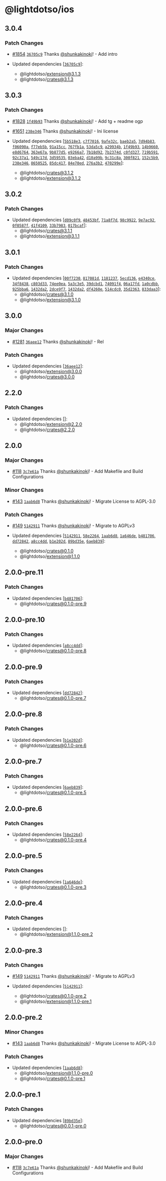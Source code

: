 # @lightdotso/ios

## 3.0.4

### Patch Changes

- [#1854](https://github.com/LightDotSo/LightDotSo/pull/1854) [`36705c9`](https://github.com/LightDotSo/LightDotSo/commit/36705c90dc5fbbb8180221eb7c08f1c844714bff) Thanks [@shunkakinoki](https://github.com/shunkakinoki)! - Add intro

- Updated dependencies [[`36705c9`](https://github.com/LightDotSo/LightDotSo/commit/36705c90dc5fbbb8180221eb7c08f1c844714bff)]:
  - @lightdotso/extension@3.1.3
  - @lightdotso/crates@3.1.3

## 3.0.3

### Patch Changes

- [#1828](https://github.com/LightDotSo/LightDotSo/pull/1828) [`1f49b93`](https://github.com/LightDotSo/LightDotSo/commit/1f49b939979776205ad1644a4b1ae6e2501a4ed2) Thanks [@shunkakinoki](https://github.com/shunkakinoki)! - Add tg + readme ogp

- [#1651](https://github.com/LightDotSo/LightDotSo/pull/1651) [`238e346`](https://github.com/LightDotSo/LightDotSo/commit/238e34694988a0af454efb049acafc4a40575f56) Thanks [@shunkakinoki](https://github.com/shunkakinoki)! - Ini license

- Updated dependencies [[`5b518e3`](https://github.com/LightDotSo/LightDotSo/commit/5b518e3310b4d62c7684aea970e46f207c7f8a7b), [`c7f7016`](https://github.com/LightDotSo/LightDotSo/commit/c7f7016afc9c4eaa13f080f7200ba497369875fc), [`9afe32c`](https://github.com/LightDotSo/LightDotSo/commit/9afe32ccd628327f18d7e8ea8e11cb504c68b032), [`baeb2a5`](https://github.com/LightDotSo/LightDotSo/commit/baeb2a54d9e454b15c6bde3ff1e282bc5cba35ab), [`7d94b83`](https://github.com/LightDotSo/LightDotSo/commit/7d94b83e786bd3306196a023f47f79b2b61b5027), [`f06090a`](https://github.com/LightDotSo/LightDotSo/commit/f06090a67a8e115b01b0cb47cbaddfb70b8e248b), [`f77eb5b`](https://github.com/LightDotSo/LightDotSo/commit/f77eb5bdcc7465b504b5b11fc18018a7d6947823), [`91a15cc`](https://github.com/LightDotSo/LightDotSo/commit/91a15cc50f4adbbf3f463b4b571f533ede803454), [`767fb1a`](https://github.com/LightDotSo/LightDotSo/commit/767fb1afe55505e195d44539d689b3c604419d46), [`53da5c9`](https://github.com/LightDotSo/LightDotSo/commit/53da5c96f0a858500bbdc89bd6327a7eb5089e6c), [`a29934b`](https://github.com/LightDotSo/LightDotSo/commit/a29934bd4d8b5bbf8c832e7a0a9930b9d5acd0a5), [`1f49b93`](https://github.com/LightDotSo/LightDotSo/commit/1f49b939979776205ad1644a4b1ae6e2501a4ed2), [`14b9660`](https://github.com/LightDotSo/LightDotSo/commit/14b96605ebdb25a1617502e039511d65e3c81f88), [`e8d6764`](https://github.com/LightDotSo/LightDotSo/commit/e8d67647b5e87dcecc8427dba300a50df0b964df), [`363e67a`](https://github.com/LightDotSo/LightDotSo/commit/363e67aad45765e4731172846a1d3619df6794de), [`9b877d5`](https://github.com/LightDotSo/LightDotSo/commit/9b877d5d4a82e8d546b78e850d9687ce833610e2), [`e9266a7`](https://github.com/LightDotSo/LightDotSo/commit/e9266a758d51db1531b87c641ca20701e205eb91), [`7b18d92`](https://github.com/LightDotSo/LightDotSo/commit/7b18d9203f33067561969f5bc92548dd3bef1a9b), [`7b2374d`](https://github.com/LightDotSo/LightDotSo/commit/7b2374d0c1bc97711fe57cc0996cf8e72bf617a7), [`c0fd327`](https://github.com/LightDotSo/LightDotSo/commit/c0fd327aad0502a5035b1acf366890022f63ac75), [`719b591`](https://github.com/LightDotSo/LightDotSo/commit/719b5913983af666ef68302290b72671f8cb96f6), [`92c37a1`](https://github.com/LightDotSo/LightDotSo/commit/92c37a1de7e71978da1f2a3795a556eea18f3d36), [`549c17d`](https://github.com/LightDotSo/LightDotSo/commit/549c17d6db7f3eed9b20fe449823d786fe5d7cb5), [`3d59535`](https://github.com/LightDotSo/LightDotSo/commit/3d5953584a1e944f01d79e793a0c5769407aa73b), [`03eba42`](https://github.com/LightDotSo/LightDotSo/commit/03eba4269f3920647f1c11155cbd7693d8b5231e), [`d10a99b`](https://github.com/LightDotSo/LightDotSo/commit/d10a99bc0c1b056d057e5d2d596d8e26f713a4ca), [`9c31c8a`](https://github.com/LightDotSo/LightDotSo/commit/9c31c8ad3c73ba30f7e22d2a6e52e5be486f70f1), [`300f821`](https://github.com/LightDotSo/LightDotSo/commit/300f821d1fcf8a9d3d5cac922b8cabf7d975f903), [`152c5b9`](https://github.com/LightDotSo/LightDotSo/commit/152c5b97495c0619db477f1ad88c20f4d62fdbfb), [`238e346`](https://github.com/LightDotSo/LightDotSo/commit/238e34694988a0af454efb049acafc4a40575f56), [`8650525`](https://github.com/LightDotSo/LightDotSo/commit/8650525153f57354ed1cc8759784097c55e76c45), [`85dc417`](https://github.com/LightDotSo/LightDotSo/commit/85dc417dd68262fff0df83024eb3e1a8b0ab8cfa), [`84e70ed`](https://github.com/LightDotSo/LightDotSo/commit/84e70edeb53a43b769b0500806f7ad71966a68d5), [`276a3b2`](https://github.com/LightDotSo/LightDotSo/commit/276a3b22a302be326799b1bee3c3ca2b8c56a4bd), [`470299e`](https://github.com/LightDotSo/LightDotSo/commit/470299e19097596b892043034fdd075479054244)]:
  - @lightdotso/crates@3.1.2
  - @lightdotso/extension@3.1.2

## 3.0.2

### Patch Changes

- Updated dependencies [[`d09c0f9`](https://github.com/LightDotSo/LightDotSo/commit/d09c0f90831d7c9a329bc73727d6adcb5a54f867), [`48453bf`](https://github.com/LightDotSo/LightDotSo/commit/48453bfaf66de41a8dee355e8e56c2c1f334c32a), [`71a8f7d`](https://github.com/LightDotSo/LightDotSo/commit/71a8f7d79be2f4ffcb670594a3f7900ae3a233c2), [`98c9922`](https://github.com/LightDotSo/LightDotSo/commit/98c9922c3fb3d2cfa2073182c50e822ce7bfbe4d), [`9e7ac92`](https://github.com/LightDotSo/LightDotSo/commit/9e7ac92a893343125d7b67815f5d627a3b18f3c7), [`0f0587f`](https://github.com/LightDotSo/LightDotSo/commit/0f0587f3f732b78fcf7e97eeb5f7067fb4ad6b85), [`41f4109`](https://github.com/LightDotSo/LightDotSo/commit/41f410973ea1f8f9440f6d2713c71268210b78ec), [`33b7983`](https://github.com/LightDotSo/LightDotSo/commit/33b79832712965b6d95674239a2e78f95938a2f4), [`017bcaf`](https://github.com/LightDotSo/LightDotSo/commit/017bcafaef4155b7c801fdbf6084e047ea9297aa)]:
  - @lightdotso/crates@3.1.1
  - @lightdotso/extension@3.1.1

## 3.0.1

### Patch Changes

- Updated dependencies [[`00f7230`](https://github.com/LightDotSo/LightDotSo/commit/00f72307c13feea6f23848a7c3375bce6023f350), [`817081d`](https://github.com/LightDotSo/LightDotSo/commit/817081d959e8d56378f64919164ccded5824e6f5), [`1181237`](https://github.com/LightDotSo/LightDotSo/commit/1181237d2aad0d17e3aee86fd83b4d3539c9fca9), [`5ecd136`](https://github.com/LightDotSo/LightDotSo/commit/5ecd136d33f8c4fb73548141ab18fe97fea1baea), [`e4340ce`](https://github.com/LightDotSo/LightDotSo/commit/e4340ce0b9f682a0fbff075b8c0adbd58cefa585), [`34f8438`](https://github.com/LightDotSo/LightDotSo/commit/34f8438e511a4b070f762bd86c22e972c8e3c01e), [`c803d33`](https://github.com/LightDotSo/LightDotSo/commit/c803d33a77f0f7b87c34808efa925bbf204a32e0), [`74ee0ea`](https://github.com/LightDotSo/LightDotSo/commit/74ee0ea2ff8cbeec129ddfb016a2fd0c80b53902), [`5a3c3e5`](https://github.com/LightDotSo/LightDotSo/commit/5a3c3e54f87eccc7f9aa338d252b85c36ff8de6d), [`39dcbd1`](https://github.com/LightDotSo/LightDotSo/commit/39dcbd1ffd23dcdbad339c455acf44ea4a046dea), [`74091f4`](https://github.com/LightDotSo/LightDotSo/commit/74091f4c523a893938dac8095e00c4b18903848a), [`06a17fd`](https://github.com/LightDotSo/LightDotSo/commit/06a17fd7fd5b02083071c88fa0a0d1e94a1d83b4), [`1a0cdbb`](https://github.com/LightDotSo/LightDotSo/commit/1a0cdbb8e2581dd46fdc963e2250eeb69aafc6c2), [`925bba6`](https://github.com/LightDotSo/LightDotSo/commit/925bba67ec00d393bc55d58bde6593db6bfa6104), [`1432da2`](https://github.com/LightDotSo/LightDotSo/commit/1432da23b88b70863d7fe6744e0ad53ac351831a), [`2dce9f7`](https://github.com/LightDotSo/LightDotSo/commit/2dce9f791ae15d8524179b971a5324fcd62b19e7), [`1432da2`](https://github.com/LightDotSo/LightDotSo/commit/1432da23b88b70863d7fe6744e0ad53ac351831a), [`df4260e`](https://github.com/LightDotSo/LightDotSo/commit/df4260ee6ab4c93bd67dc05c589eab611b9bc6d0), [`514cdc0`](https://github.com/LightDotSo/LightDotSo/commit/514cdc08a98e3d25f1ffd7ae859f64e53d90461b), [`35d2363`](https://github.com/LightDotSo/LightDotSo/commit/35d2363c6b0a35c14689033956b2507473643d92), [`833daa3`](https://github.com/LightDotSo/LightDotSo/commit/833daa37d821ff0eccecb19410dca4f36daf5440)]:
  - @lightdotso/crates@3.1.0
  - @lightdotso/extension@3.1.0

## 3.0.0

### Major Changes

- [#1281](https://github.com/LightDotSo/LightDotSo/pull/1281) [`36aee12`](https://github.com/LightDotSo/LightDotSo/commit/36aee12ae0610cc5de68b7529f8c4ae723549a0c) Thanks [@shunkakinoki](https://github.com/shunkakinoki)! - Rel

### Patch Changes

- Updated dependencies [[`36aee12`](https://github.com/LightDotSo/LightDotSo/commit/36aee12ae0610cc5de68b7529f8c4ae723549a0c)]:
  - @lightdotso/extension@3.0.0
  - @lightdotso/crates@3.0.0

## 2.2.0

### Patch Changes

- Updated dependencies []:
  - @lightdotso/extension@2.2.0
  - @lightdotso/crates@2.2.0

## 2.0.0

### Major Changes

- [#118](https://github.com/LightDotSo/LightDotSo/pull/118) [`3c7e61a`](https://github.com/LightDotSo/LightDotSo/commit/3c7e61ab5f82d6767b3fb4edfeeb9811377618eb) Thanks [@shunkakinoki](https://github.com/shunkakinoki)! - Add Makefile and Build Configurations

### Minor Changes

- [#143](https://github.com/LightDotSo/LightDotSo/pull/143) [`1aab6d8`](https://github.com/LightDotSo/LightDotSo/commit/1aab6d87fc1d2c5ebf274c14c1ac0e386b54b7a1) Thanks [@shunkakinoki](https://github.com/shunkakinoki)! - Migrate License to AGPL-3.0

### Patch Changes

- [#149](https://github.com/LightDotSo/LightDotSo/pull/149) [`5142911`](https://github.com/LightDotSo/LightDotSo/commit/51429114636eff5d0a0553af96dc2d0f5120a702) Thanks [@shunkakinoki](https://github.com/shunkakinoki)! - Migrate to AGPLv3

- Updated dependencies [[`5142911`](https://github.com/LightDotSo/LightDotSo/commit/51429114636eff5d0a0553af96dc2d0f5120a702), [`58e2264`](https://github.com/LightDotSo/LightDotSo/commit/58e2264e5866f53e14da8da434ce1140abe72597), [`1aab6d8`](https://github.com/LightDotSo/LightDotSo/commit/1aab6d87fc1d2c5ebf274c14c1ac0e386b54b7a1), [`1a646de`](https://github.com/LightDotSo/LightDotSo/commit/1a646de5aaab926dd60c96659b70e05020aaf339), [`b481706`](https://github.com/LightDotSo/LightDotSo/commit/b481706e0c62f37b68a77ea372d849c535c27852), [`dd72842`](https://github.com/LightDotSo/LightDotSo/commit/dd7284250c23bc9b74a52298a1e7d87e9c05c673), [`a8cc4dd`](https://github.com/LightDotSo/LightDotSo/commit/a8cc4ddc12d26e5d68531732cbd4199fd3fc0cec), [`b1e202d`](https://github.com/LightDotSo/LightDotSo/commit/b1e202dc794ff7080a06ccc3fc67d6eee1bceedf), [`89bd35e`](https://github.com/LightDotSo/LightDotSo/commit/89bd35e0bf82e0fcb89ad0e235963d8efc7a8109), [`6aeb839`](https://github.com/LightDotSo/LightDotSo/commit/6aeb8395fbcdd18c92c1fd300f7b5a56846c64e0)]:
  - @lightdotso/crates@0.1.0
  - @lightdotso/extension@1.1.0

## 2.0.0-pre.11

### Patch Changes

- Updated dependencies [[`b481706`](https://github.com/LightDotSo/LightDotSo/commit/b481706e0c62f37b68a77ea372d849c535c27852)]:
  - @lightdotso/crates@0.1.0-pre.9

## 2.0.0-pre.10

### Patch Changes

- Updated dependencies [[`a8cc4dd`](https://github.com/LightDotSo/LightDotSo/commit/a8cc4ddc12d26e5d68531732cbd4199fd3fc0cec)]:
  - @lightdotso/crates@0.1.0-pre.8

## 2.0.0-pre.9

### Patch Changes

- Updated dependencies [[`dd72842`](https://github.com/LightDotSo/LightDotSo/commit/dd7284250c23bc9b74a52298a1e7d87e9c05c673)]:
  - @lightdotso/crates@0.1.0-pre.7

## 2.0.0-pre.8

### Patch Changes

- Updated dependencies [[`b1e202d`](https://github.com/LightDotSo/LightDotSo/commit/b1e202dc794ff7080a06ccc3fc67d6eee1bceedf)]:
  - @lightdotso/crates@0.1.0-pre.6

## 2.0.0-pre.7

### Patch Changes

- Updated dependencies [[`6aeb839`](https://github.com/LightDotSo/LightDotSo/commit/6aeb8395fbcdd18c92c1fd300f7b5a56846c64e0)]:
  - @lightdotso/crates@0.1.0-pre.5

## 2.0.0-pre.6

### Patch Changes

- Updated dependencies [[`58e2264`](https://github.com/LightDotSo/LightDotSo/commit/58e2264e5866f53e14da8da434ce1140abe72597)]:
  - @lightdotso/crates@0.1.0-pre.4

## 2.0.0-pre.5

### Patch Changes

- Updated dependencies [[`1a646de`](https://github.com/LightDotSo/LightDotSo/commit/1a646de5aaab926dd60c96659b70e05020aaf339)]:
  - @lightdotso/crates@0.1.0-pre.3

## 2.0.0-pre.4

### Patch Changes

- Updated dependencies []:
  - @lightdotso/extension@1.1.0-pre.2

## 2.0.0-pre.3

### Patch Changes

- [#149](https://github.com/LightDotSo/LightDotSo/pull/149) [`5142911`](https://github.com/LightDotSo/LightDotSo/commit/51429114636eff5d0a0553af96dc2d0f5120a702) Thanks [@shunkakinoki](https://github.com/shunkakinoki)! - Migrate to AGPLv3

- Updated dependencies [[`5142911`](https://github.com/LightDotSo/LightDotSo/commit/51429114636eff5d0a0553af96dc2d0f5120a702)]:
  - @lightdotso/crates@0.1.0-pre.2
  - @lightdotso/extension@1.1.0-pre.1

## 2.0.0-pre.2

### Minor Changes

- [#143](https://github.com/LightDotSo/LightDotSo/pull/143) [`1aab6d8`](https://github.com/LightDotSo/LightDotSo/commit/1aab6d87fc1d2c5ebf274c14c1ac0e386b54b7a1) Thanks [@shunkakinoki](https://github.com/shunkakinoki)! - Migrate License to AGPL-3.0

### Patch Changes

- Updated dependencies [[`1aab6d8`](https://github.com/LightDotSo/LightDotSo/commit/1aab6d87fc1d2c5ebf274c14c1ac0e386b54b7a1)]:
  - @lightdotso/extension@1.1.0-pre.0
  - @lightdotso/crates@0.1.0-pre.1

## 2.0.0-pre.1

### Patch Changes

- Updated dependencies [[`89bd35e`](https://github.com/LightDotSo/LightDotSo/commit/89bd35e0bf82e0fcb89ad0e235963d8efc7a8109)]:
  - @lightdotso/crates@0.0.1-pre.0

## 2.0.0-pre.0

### Major Changes

- [#118](https://github.com/LightDotSo/LightDotSo/pull/118) [`3c7e61a`](https://github.com/LightDotSo/LightDotSo/commit/3c7e61ab5f82d6767b3fb4edfeeb9811377618eb) Thanks [@shunkakinoki](https://github.com/shunkakinoki)! - Add Makefile and Build Configurations
